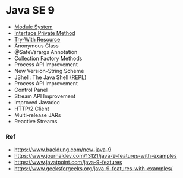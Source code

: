 # Java SE 9

* [Module System](https://github.com/shamy1st/java-module-system)
* [Interface Private Method](https://github.com/shamy1st/java-interface-private-method)
* [Try-With Resource](https://github.com/shamy1st/try-with-resource)
* Anonymous Class
* @SafeVarargs Annotation
* Collection Factory Methods
* Process API Improvement
* New Version-String Scheme
* JShell: The Java Shell (REPL)
* Process API Improvement
* Control Panel
* Stream API Improvement
* Improved Javadoc
* HTTP/2 Client
* Multi-release JARs
* Reactive Streams

### Ref
* https://www.baeldung.com/new-java-9
* https://www.journaldev.com/13121/java-9-features-with-examples
* https://www.javatpoint.com/java-9-features
* https://www.geeksforgeeks.org/java-9-features-with-examples/
